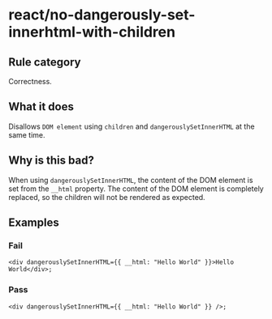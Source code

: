 # react/no-dangerously-set-innerhtml-with-children

## Rule category

Correctness.

## What it does

Disallows `DOM element` using `children` and `dangerouslySetInnerHTML` at the same time.

## Why is this bad?

When using `dangerouslySetInnerHTML`, the content of the DOM element is set from the `__html` property. The content of the DOM element is completely replaced, so the children will not be rendered as expected.

## Examples

### Fail

```tsx
<div dangerouslySetInnerHTML={{ __html: "Hello World" }}>Hello World</div>;
```

### Pass

```tsx
<div dangerouslySetInnerHTML={{ __html: "Hello World" }} />;
```
